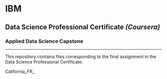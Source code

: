 # IBM 
## Data Science Professional Certificate _(Coursera)_
### Applied Data Science Capstone
_________________________________________
This repository contains files corresponding to the final assignment in the Data Science Professional Certificate:

California_FR_
